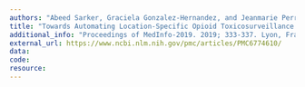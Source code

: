 ```yaml
---
authors: "Abeed Sarker, Graciela Gonzalez-Hernandez, and Jeanmarie Perrone"
title: "Towards Automating Location-Specific Opioid Toxicosurveillance from Twitter via Data Science Methods."
additional_info: "Proceedings of MedInfo-2019. 2019; 333-337. Lyon, France. DOI: 10.3233/SHTI190238."
external_url: https://www.ncbi.nlm.nih.gov/pmc/articles/PMC6774610/
data:
code:
resource: 
---
```

